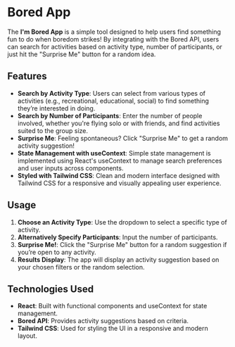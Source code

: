 # Bored App

The **I'm Bored App** is a simple tool designed to help users find something fun to do when boredom strikes! By integrating with the Bored API, users can search for activities based on activity type, number of participants, or just hit the "Surprise Me" button for a random idea.

## Features

- **Search by Activity Type**: Users can select from various types of activities (e.g., recreational, educational, social) to find something they’re interested in doing.
- **Search by Number of Participants**: Enter the number of people involved, whether you're flying solo or with friends, and find activities suited to the group size.
- **Surprise Me**: Feeling spontaneous? Click "Surprise Me" to get a random activity suggestion!
- **State Management with useContext**: Simple state management is implemented using React's useContext to manage search preferences and user inputs across components.
- **Styled with Tailwind CSS**: Clean and modern interface designed with Tailwind CSS for a responsive and visually appealing user experience.

## Usage

1. **Choose an Activity Type**: Use the dropdown to select a specific type of activity.
1. **Alternatively Specify Participants**: Input the number of participants.
1. **Surprise Me!**: Click the "Surprise Me" button for a random suggestion if you’re open to any activity.
1. **Results Display**: The app will display an activity suggestion based on your chosen filters or the random selection.

## Technologies Used

- **React**: Built with functional components and useContext for state management.
- **Bored API**: Provides activity suggestions based on criteria.
- **Tailwind CSS**: Used for styling the UI in a responsive and modern layout.
